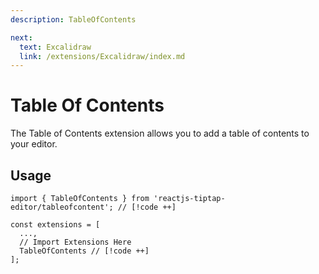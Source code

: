 ```yaml
---
description: TableOfContents

next:
  text: Excalidraw
  link: /extensions/Excalidraw/index.md
---
```


# Table Of Contents

 The Table of Contents extension allows you to add a table of contents to your editor.

## Usage

```tsx
import { TableOfContents } from 'reactjs-tiptap-editor/tableofcontent'; // [!code ++]

const extensions = [
  ...,
  // Import Extensions Here
  TableOfContents // [!code ++]
];
```
